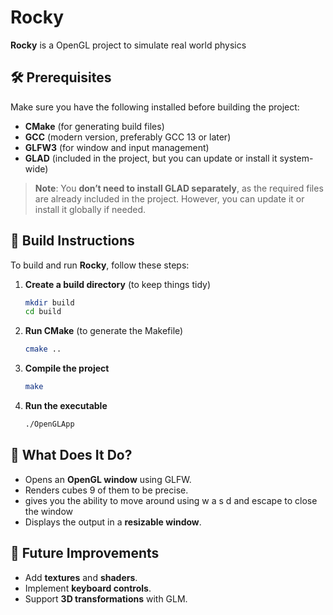 # Rocky  

**Rocky** is a OpenGL project to simulate real world physics

## 🛠 Prerequisites  

Make sure you have the following installed before building the project:  

- **CMake** (for generating build files)  
- **GCC** (modern version, preferably GCC 13 or later)  
- **GLFW3** (for window and input management)  
- **GLAD** (included in the project, but you can update or install it system-wide)  

> **Note**: You **don’t need to install GLAD separately**, as the required files are already included in the project. However, you can update it or install it globally if needed.  

## 🔧 Build Instructions  

To build and run **Rocky**, follow these steps:  

1. **Create a build directory** (to keep things tidy)  
    ```bash
    mkdir build
    cd build
    ```

2. **Run CMake** (to generate the Makefile)  
    ```bash
    cmake ..
    ```

3. **Compile the project**  
    ```bash
    make
    ```

4. **Run the executable**  
    ```bash
    ./OpenGLApp
    ```

## 📌 What Does It Do?  

- Opens an **OpenGL window** using GLFW.  
- Renders cubes 9 of them to be precise.
- gives you the ability to move around using w a s d and escape to close the window
- Displays the output in a **resizable window**.  

## 🚀 Future Improvements  

- Add **textures** and **shaders**.  
- Implement **keyboard controls**.  
- Support **3D transformations** with GLM.  

